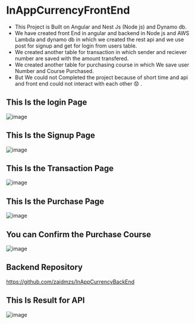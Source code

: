 # InAppCurrencyFrontEnd

* This Project is Built on Angular and Nest Js (Node js) and Dynamo db.
* We have created front End in angular and backend in Node js and AWS Lambda and dynamo db in which we created the rest api and we use post for signup and get for login from users table.
* We created another table for transaction in which sender and reciever number are saved with the amount transfered.
* We created another table for purchasing course in which We save user Number and Course Purchased.
* But We could not Completed the project because of short time and api and front end could not interact with each other :worried:	.
## This Is the login Page
![image](https://user-images.githubusercontent.com/35076247/194858747-854b5edb-69e2-4466-999a-41c36b7246ad.png)
## This Is the Signup Page
![image](https://user-images.githubusercontent.com/35076247/194858968-1d54a201-9230-4f63-9b05-eee5d7a0778e.png)
## This Is the Transaction Page
![image](https://user-images.githubusercontent.com/35076247/194859139-b35c8fd0-9b8f-4644-b307-f6f868e9a185.png)
## This Is the Purchase Page
![image](https://user-images.githubusercontent.com/35076247/194859216-551323b6-4d81-4208-98da-42eff624c911.png)
## You can Confirm the Purchase Course
![image](https://user-images.githubusercontent.com/35076247/194998479-b275efe6-18bb-4a02-84ef-ec00068c05f9.png)
## Backend Repository
https://github.com/zaidmzs/InAppCurrencyBackEnd
## This Is Result for API
![image](https://user-images.githubusercontent.com/35076247/194860342-8f4c8cc0-ef62-46d5-bbef-4265b4190e32.png)